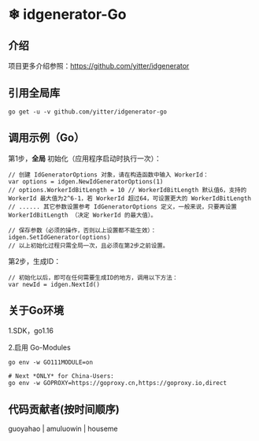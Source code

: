 ﻿#  ❄ idgenerator-Go

## 介绍
项目更多介绍参照：https://github.com/yitter/idgenerator

## 引用全局库
```
go get -u -v github.com/yitter/idgenerator-go
```

## 调用示例（Go）

第1步，**全局** 初始化（应用程序启动时执行一次）：
```
// 创建 IdGeneratorOptions 对象，请在构造函数中输入 WorkerId：
var options = idgen.NewIdGeneratorOptions(1)
// options.WorkerIdBitLength = 10 // WorkerIdBitLength 默认值6，支持的 WorkerId 最大值为2^6-1，若 WorkerId 超过64，可设置更大的 WorkerIdBitLength
// ...... 其它参数设置参考 IdGeneratorOptions 定义，一般来说，只要再设置 WorkerIdBitLength （决定 WorkerId 的最大值）。

// 保存参数（必须的操作，否则以上设置都不能生效）：
idgen.SetIdGenerator(options)
// 以上初始化过程只需全局一次，且必须在第2步之前设置。
```

第2步，生成ID：
```
// 初始化以后，即可在任何需要生成ID的地方，调用以下方法：
var newId = idgen.NextId()
```

## 关于Go环境

1.SDK，go1.16

2.启用 Go-Modules
```
go env -w GO111MODULE=on

# Next *ONLY* for China-Users:
go env -w GOPROXY=https://goproxy.cn,https://goproxy.io,direct
```

## 代码贡献者(按时间顺序)
guoyahao | amuluowin | houseme

